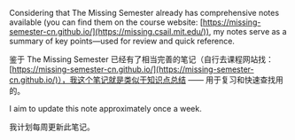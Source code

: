 Considering that The Missing Semester already has comprehensive notes available (you can find them on the course website: [https://missing-semester-cn.github.io/](https://missing.csail.mit.edu/)), my notes serve as a summary of key points—used for review and quick reference.

鉴于 The Missing Semester 已经有了相当完善的笔记（自行去课程网站找：[https://missing-semester-cn.github.io/](https://missing-semester-cn.github.io/)），我这个笔记就是类似于知识点总结 —— 用于复习和快速查找用的。

I aim to update this note approximately once a week.

我计划每周更新此笔记。

